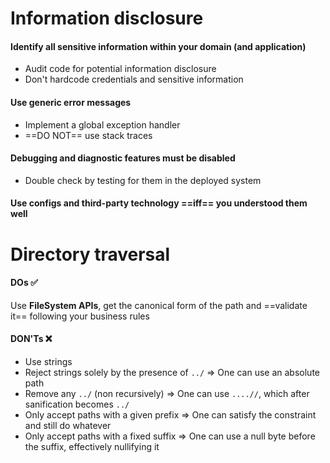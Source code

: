 # Information disclosure
#### Identify all sensitive information within your domain (and application)
- Audit code for potential information disclosure
- Don't hardcode credentials and sensitive information
#### Use generic error messages
- Implement a global exception handler
- ==DO NOT== use stack traces
#### Debugging and diagnostic features must be disabled
- Double check by testing for them in the deployed system
#### Use configs and third-party technology ==iff== you understood them well
# Directory traversal
#### DOs ✅
Use **FileSystem APIs**, get the canonical form of the path and ==validate it== following your business rules
#### DON'Ts ❌
- Use strings
- Reject strings solely by the presence of `../` => One can use an absolute path
- Remove any `../` (non recursively) => One can use `....//`, which after sanification becomes `../`
- Only accept paths with a given prefix => One can satisfy the constraint and still do whatever
- Only accept paths with a fixed suffix => One can use a null byte before the suffix, effectively nullifying it